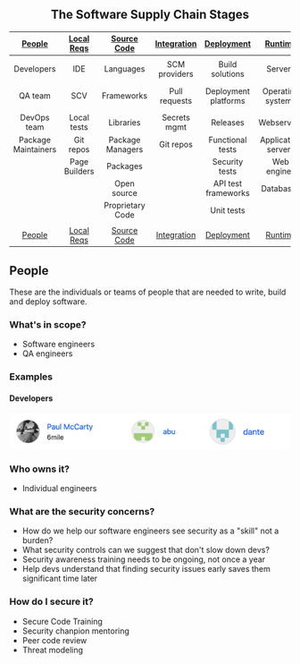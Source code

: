 <center>

## The Software Supply Chain Stages

| [People](docs/PEOPLE.md#people) | [Local Reqs](docs/LOCAL.md#local-requirements) | [Source Code](docs/CODE.md#source-code) | [Integration](docs/INTEGRATION.md#continuous-integration) | [Deployment](docs/DEPLOYMENT.md#continuous-deployment) | [Runtime](docs/RUNTIME.md#runtime) | [Hardware](docs/HARDWARE.md#hardware) | [DNS](docs/DNS.md#dns)  | [Services](docs/SERVICES.md#services) | [Cloud](docs/CLOUD.md#cloud-resources)
| :---------: | :----------: | :--------------: | :-----------: | :------------------: | :-----------------: | :---------: | :------: | :----------------: | :---------:
|             |               |                  |               |                      |                     |             |          |                    |                 |
| Developers  | IDE           | Languages        | SCM providers | Build solutions      | Servers             | Embedded PC | URL      | SaaS solutions     | CDN             |
| QA team     | SCV           | Frameworks       | Pull requests | Deployment platforms | Operating systems   | PCB         | hostname | Third party APIs   | Cloud services  |
| DevOps team | Local tests   | Libraries        | Secrets mgmt  | Releases             | Webservers          | USB dongle  |          | Payment gateways   |                 |
| Package Maintainers | Git repos     | Package Managers | Git repos     | Functional tests     | Application servers | GPU/CPU     |          | Identity Providers |                 |
|             | Page Builders | Packages         |               | Security tests       | Web engines         |             |          | Analytics          |                 |
|             |               | Open source      |               | API test frameworks  | Databases           |             |          | Proxies            |                 |
|             |               | Proprietary Code |               | Unit tests           |                     |             |          |                    |                 |
|             |               |                  |               |                      |                     |             |          |                    |                 |
| [People](docs/PEOPLE.md#people) | [Local Reqs](docs/LOCAL.md#local-requirements) | [Source Code](docs/CODE.md#source-code) | [Integration](docs/INTEGRATION.md#continuous-integration) | [Deployment](docs/DEPLOYMENT.md#continuous-deployment) | [Runtime](docs/RUNTIME.md#runtime) | [Hardware](docs/HARDWARE.md#hardware) | [DNS](docs/DNS.md#dns)  | [Services](docs/SERVICES.md#services) | [Cloud](docs/CLOUD.md#cloud-resources)

</center>

## People

These are the individuals or teams of people that are needed to write, build and deploy software.

### What's in scope?

* Software engineers
* QA engineers

### Examples

#### Developers

![collaborators-github](images/collaborators-github.png)

### Who owns it?

* Individual engineers

### What are the security concerns?

* How do we help our software engineers see security as a "skill" not a burden?
* What security controls can we suggest that don't slow down devs?
* Security awareness training needs to be ongoing, not once a year
* Help devs understand that finding security issues early saves them significant time later

### How do I secure it?

* Secure Code Training
* Security chanpion mentoring
* Peer code review
* Threat modeling


